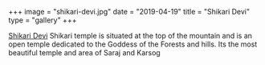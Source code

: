 +++
image = "shikari-devi.jpg"
date = "2019-04-19"
title = "Shikari Devi"
type = "gallery"
+++

[Shikari Devi](https://en.wikipedia.org/w/index.php?title=Hel_Peninsula&oldid=939640541) Shikari temple is situated at the top of the mountain and is an open temple dedicated to the Goddess of the Forests and hills. Its the most beautiful temple and area of Saraj and Karsog